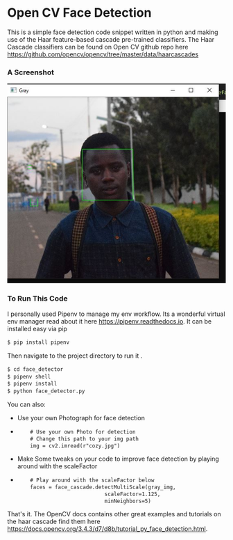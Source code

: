 # Open CV Face Detection

This is a simple face detection code snippet written in python and making use of the Haar feature-based cascade pre-trained classifiers. The Haar Cascade classifiers can be found on Open CV github repo here      https://github.com/opencv/opencv/tree/master/data/haarcascades

### A Screenshot

![Screenshot](https://github.com/ItsCosmas/face_detector/blob/master/detected.JPG) <br />

### To Run This Code

I personally used Pipenv to manage my env workflow.
Its a wonderful virtual env manager read about it here https://pipenv.readthedocs.io.
It can be installed easy via pip
```sh
$ pip install pipenv
```
Then navigate to the project directory to run it .
```sh
$ cd face_detector
$ pipenv shell
$ pipenv install
$ python face_detector.py
```

You can also: 
  - Use your own Photograph for face detection
  -         # Use your own Photo for detection
            # Change this path to your img path
            img = cv2.imread(r"cozy.jpg")
            
  - Make Some tweaks on your code to improve face detection by playing around with the scaleFactor
  -         # Play around with the scaleFactor below
            faces = face_cascade.detectMultiScale(gray_img,
                                    scaleFactor=1.125,
                                    minNeighbors=5)         
That's it.
The OpenCV docs contains other great examples and tutorials on the haar cascade find them here https://docs.opencv.org/3.4.3/d7/d8b/tutorial_py_face_detection.html.
